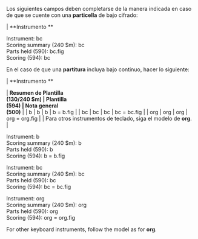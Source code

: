 Los siguientes campos deben completarse de la manera indicada en caso de que se cuente con una **particella** de bajo cifrado:

| **Instrumento  **

Instrument: bc  
Scoring summary (240 $m): bc  
Parts held (590): bc.fig  
Scoring (594): bc

En el caso de que una **partitura** incluya bajo continuo, hacer lo siguiente:

| **Instrumento  **

| **Resumen de Plantilla    
(130/240 $m) **|** Plantilla    
(594) **|** Nota general  
(500)** | | b | b | b | b = b.fig | | bc | bc | bc | bc = bc.fig | | org | org | org | org = org.fig | | Para otros instrumentos de teclado, siga el modelo de  **org**.  
|

Instrument: b  
Scoring summary (240 $m): b  
Parts held (590): b  
Scoring (594): b = b.fig

Instrument: bc  
Scoring summary (240 $m): bc  
Parts held (590): bc  
Scoring (594): bc = bc.fig

Instrument: org  
Scoring summary (240 $m): org  
Parts held (590): org  
Scoring (594): org = org.fig

For other keyboard instruments, follow the model as for **org**.